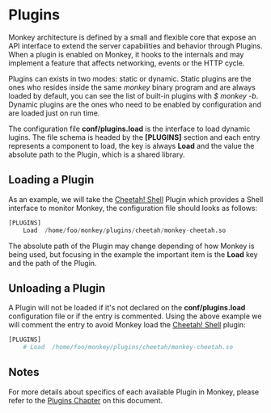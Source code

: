 # Plugins

Monkey architecture is defined by a small and flexible core that expose an API interface to extend the server capabilities and behavior through Plugins. When a plugin is enabled on Monkey, it hooks to the internals and may implement a feature that affects networking, events or the HTTP cycle.

Plugins can exists in two modes: static or dynamic. Static plugins are the ones who resides inside the same _monkey_ binary program and are always loaded by default, you can see the list of built-in plugins with _$ monkey -b_. Dynamic plugins are the ones who need to be enabled by configuration and are loaded just on run time.

The configuration file __conf/plugins.load__ is the interface to load dynamic lugins. The file schema is headed by the __[PLUGINS]__ section and each entry represents a component to load, the key is always __Load__ and the value the absolute path to the Plugin, which is a shared library.

## Loading a Plugin

As an example, we will take the [Cheetah! Shell](../plugins/cheetah_shell.md) Plugin which provides a Shell interface to monitor Monkey, the configuration file should looks as follows:

```Python
[PLUGINS]
    Load  /home/foo/monkey/plugins/cheetah/monkey-cheetah.so
```

The absolute path of the Plugin may change depending of how Monkey is being used, but focusing in the example the important item is the __Load__ key and the path of the Plugin.

## Unloading a Plugin

A Plugin will not be loaded if it's not declared on the __conf/plugins.load__ configuration file or if the entry is commented. Using the above example we will comment the entry to avoid Monkey load the [Cheetah! Shell](../plugins/cheetah_shell.md) plugin:

```Python
[PLUGINS]
    # Load  /home/foo/monkey/plugins/cheetah/monkey-cheetah.so
```

## Notes

For more details about specifics of each available Plugin in Monkey, please refer to the [Plugins Chapter](../plugins/README.md) on this document.
